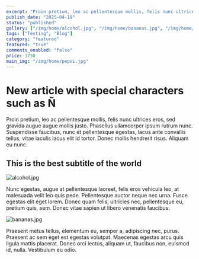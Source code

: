 ```yaml
---
excerpt: "Proin pretium, leo ac pellentesque mollis, felis nunc ultrices eros."
publish_date: "2025-04-19"
status: "published"
gallery: ["/img/home/alcohol.jpg", "/img/home/bananas.jpg", "/img/home/pepsi.jpg"]
tags: ["Testing", "Blog"]
category: "featured"
featured: "true"
comments_enabled: "false"
price: 3750
main_img: "/img/home/pepsi.jpg"
---
```

# New article with special characters such as Ñ

Proin pretium, leo ac pellentesque mollis, felis nunc ultrices eros, sed gravida augue augue mollis justo. Phasellus ullamcorper ipsum rutrum nunc. Suspendisse faucibus, nunc et pellentesque egestas, lacus ante convallis tellus, vitae iaculis lacus elit id tortor. Donec mollis hendrerit risus. Aliquam eu nunc.

##  This is the best subtitle of the world

![alcohol.jpg](/img/home/alcohol.jpg)

Nunc egestas, augue at pellentesque laoreet, felis eros vehicula leo, at malesuada velit leo quis pede. Pellentesque auctor neque nec urna. Fusce egestas elit eget lorem. Donec quam felis, ultricies nec, pellentesque eu, pretium quis, sem. Donec vitae sapien ut libero venenatis faucibus.

![bananas.jpg](/img/home/bananas.jpg)

Praesent metus tellus, elementum eu, semper a, adipiscing nec, purus. Praesent ac sem eget est egestas volutpat. Maecenas egestas arcu quis ligula mattis placerat. Donec orci lectus, aliquam ut, faucibus non, euismod id, nulla. Vestibulum eu odio.